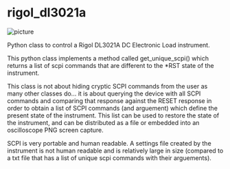 # rigol_dl3021a

![picture](https://www.rigolna.com/images/products/DL3000.jpg)

Python class to control a Rigol DL3021A DC Electronic Load instrument.

This python class implements a method called get_unique_scpi() which returns a list of scpi commands that are different to the *RST state of the instrument.

This class is not about hiding cryptic SCPI commands from the user as many other classes do... it is about querying the device with all SCPI commands and comparing that response against the RESET response in order to obtain a list of SCPI commands (and arguement) which define the present state of the instrument. This list can be used to restore the state of the instrument, and can be distributed as a file or embedded into an oscilloscope PNG screen capture.

SCPI is very portable and human readable. A settings file created by the instrument is not human readable and is relatively large in size (compared to a txt file that has a list of unique scpi commands with their arguements).
